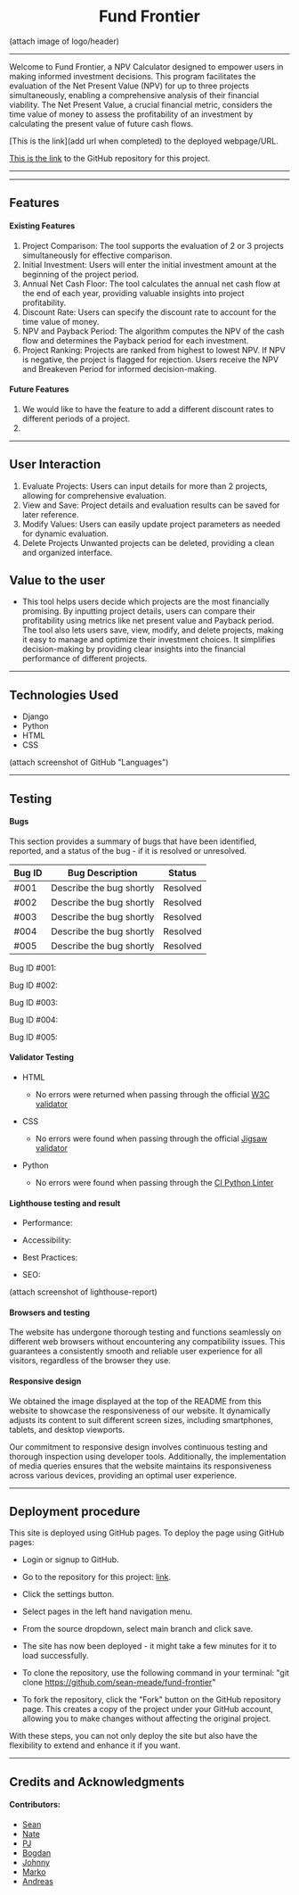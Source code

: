<h1 align="center">Fund Frontier</h1>
(attach image of logo/header)

<hr>

Welcome to Fund Frontier, a NPV Calculator designed to empower users in making informed investment decisions. This program facilitates the evaluation of the Net Present Value (NPV) for up to three projects simultaneously, enabling a comprehensive analysis of their financial viability. The Net Present Value, a crucial financial metric, considers the time value of money to assess the profitability of an investment by calculating the present value of future cash flows.

[This is the link](add url when completed) to the deployed webpage/URL.

[This is the link](https://github.com/sean-meade/fund-frontier) to the GitHub repository for this project.

<hr>

<hr>

## Features

#### Existing Features
1. Project Comparison: The tool supports the evaluation of 2 or 3 projects simultaneously for effective comparison.
2. Initial Investment: Users will enter the initial investment amount at the beginning of the project period.
3. Annual Net Cash Floor: The tool calculates the annual net cash flow at the end of each year, providing valuable insights into project profitability.
4. Discount Rate: Users can specify the discount rate to account for the time value of money.
5. NPV and Payback Period: The algorithm computes the NPV of the cash flow and determines the Payback period for each investment.
6. Project Ranking: Projects are ranked from highest to lowest NPV. If NPV is negative, the project is flagged for rejection. Users receive the NPV and Breakeven Period for informed decision-making.

#### Future Features
1. We would like to have the feature to add a different discount rates to different periods of a project.
2. 

<hr>

## User Interaction
1. Evaluate Projects: Users can input details for more than 2 projects, allowing for comprehensive evaluation.
2. View and Save: Project details and evaluation results can be saved for later reference.
3. Modify Values: Users can easily update project parameters as needed for dynamic evaluation.
4. Delete Projects Unwanted projects can be deleted, providing a clean and organized interface.


## Value to the user
- This tool helps users decide which projects are the most financially promising. By inputting project details, users can compare their profitability using metrics like net present value and Payback period. The tool also lets users save, view, modify, and delete projects, making it easy to manage and optimize their investment choices. It simplifies decision-making by providing clear insights into the financial performance of different projects.
<hr>

## Technologies Used
- Django
- Python
- HTML
- CSS

(attach screenshot of GitHub "Languages")

<hr>

## Testing

#### Bugs
This section provides a summary of bugs that have been identified, reported, and a status of the bug - if it is resolved or unresolved.

| Bug ID | Bug Description | Status |
|--------|-----------------|--------|
| #001   | Describe the bug shortly  | Resolved |
| #002   | Describe the bug shortly  | Resolved |
| #003   | Describe the bug shortly  | Resolved |
| #004   | Describe the bug shortly  | Resolved |
| #005   | Describe the bug shortly  | Resolved |

Bug ID #001:

Bug ID #002:

Bug ID #003:

Bug ID #004:

Bug ID #005:

#### Validator Testing 
- HTML
  - No errors were returned when passing through the official [W3C validator](https://validator.w3.org/)

- CSS
  - No errors were found when passing through the official [Jigsaw validator](https://jigsaw.w3.org/css-validator/)

- Python
  - No errors were found when passing through the [CI Python Linter](https://pep8ci.herokuapp.com/)

#### Lighthouse testing and result

- Performance:

- Accessibility:

- Best Practices:

- SEO:

(attach screenshot of lighthouse-report)

#### Browsers and testing

The website has undergone thorough testing and functions seamlessly on different web browsers without encountering any compatibility issues. This guarantees a consistently smooth and reliable user experience for all visitors, regardless of the browser they use.

#### Responsive design

We obtained the image displayed at the top of the README from this website to showcase the responsiveness of our website. It dynamically adjusts its content to suit different screen sizes, including smartphones, tablets, and desktop viewports.

Our commitment to responsive design involves continuous testing and thorough inspection using developer tools. Additionally, the implementation of media queries ensures that the website maintains its responsiveness across various devices, providing an optimal user experience.

<hr>

## Deployment procedure

This site is deployed using GitHub pages.
To deploy the page using GitHub pages:
- Login or signup to GitHub.
- Go to the repository for this project: [link](https://github.com/sean-meade/fund-frontier).
- Click the settings button.
- Select pages in the left hand navigation menu.
- From the source dropdown, select main branch and click save.
- The site has now been deployed - it might take a few minutes for it to load successfully.

- To clone the repository, use the following command in your terminal: "git clone https://github.com/sean-meade/fund-frontier"

- To fork the repository, click the "Fork" button on the GitHub repository page. This creates a copy of the project under your GitHub account, allowing you to make changes without affecting the original project.

With these steps, you can not only deploy the site but also have the flexibility to extend and enhance it if you want.

<hr>

## Credits and Acknowledgments
#### Contributors: 
- [Sean](https://github.com/sean-meade)
- [Nate](https://github.com/Redsskull)
- [PJ](https://github.com/PJDEVEX)
- [Bogdan](https://github.com/qburn93)
- [Johnny](https://github.com/JohnnySonTrinh)
- [Marko](https://github.com/markohautala)
- [Andreas](https://github.com/Jelenko76)
